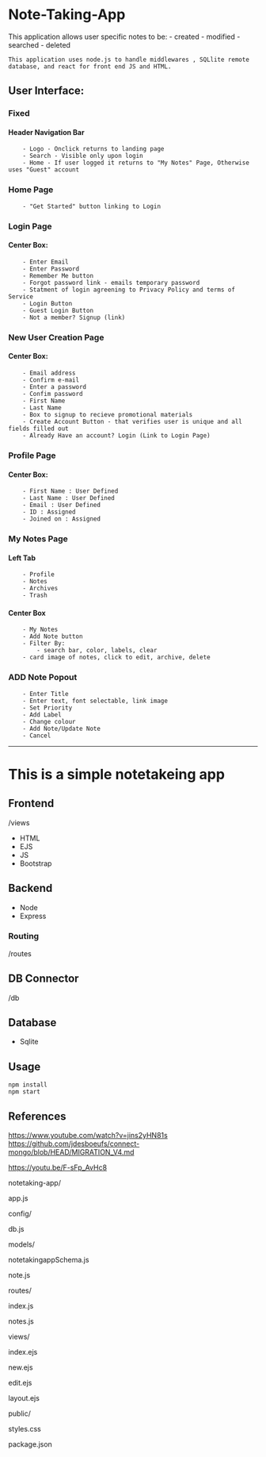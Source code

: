 # Note-Taking-App

This application allows user specific notes to be:
    - created
    - modified
    - searched
    - deleted

    This application uses node.js to handle middlewares , SQLlite remote database, and react for front end JS and HTML.

## User Interface:

### Fixed
    
#### Header Navigation Bar
        - Logo - Onclick returns to landing page
        - Search - Visible only upon login
        - Home - If user logged it returns to "My Notes" Page, Otherwise uses "Guest" account


### Home Page
        - "Get Started" button linking to Login

### Login Page

#### Center Box:
        - Enter Email
        - Enter Password
        - Remember Me button
        - Forgot password link - emails temporary password
        - Statment of login agreening to Privacy Policy and terms of Service
        - Login Button
        - Guest Login Button
        - Not a member? Signup (link)

### New User Creation Page
#### Center Box:
        - Email address
        - Confirm e-mail
        - Enter a password
        - Confim password
        - First Name
        - Last Name
        - Box to signup to recieve promotional materials
        - Create Account Button - that verifies user is unique and all fields filled out
        - Already Have an account? Login (Link to Login Page)

### Profile Page

#### Center Box:
        - First Name : User Defined
        - Last Name : User Defined
        - Email : User Defined
        - ID : Assigned
        - Joined on : Assigned


### My Notes Page

#### Left Tab
        - Profile
        - Notes
        - Archives
        - Trash

#### Center Box
        - My Notes
        - Add Note button
        - Filter By:
            - search bar, color, labels, clear
        - card image of notes, click to edit, archive, delete


### ADD Note Popout
        - Enter Title
        - Enter text, font selectable, link image
        - Set Priority
        - Add Label
        - Change colour
        - Add Note/Update Note
        - Cancel

-----------------------------------------------
# This is a simple notetakeing app

## Frontend
/views
- HTML
- EJS
- JS
- Bootstrap

## Backend
- Node 
- Express

### Routing
/routes

## DB Connector
/db

## Database
- Sqlite

## Usage

```
npm install
npm start
```

## References 

https://www.youtube.com/watch?v=jins2yHN81s
https://github.com/jdesboeufs/connect-mongo/blob/HEAD/MIGRATION_V4.md

https://youtu.be/F-sFp_AvHc8



notetaking-app/

app.js

config/

db.js

models/

notetakingappSchema.js

note.js

routes/

index.js

notes.js

views/

index.ejs

new.ejs

edit.ejs

layout.ejs

public/

styles.css

package.json


